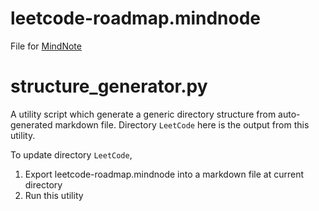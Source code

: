 
# leetcode-roadmap.mindnode

File for [MindNote](https://apps.apple.com/us/app/mindnode-mind-map/id1289197285?mt=12)

# structure_generator.py

A utility script which generate a generic directory structure from auto-generated markdown file.
Directory `LeetCode` here is the output from this utility.

To update directory `LeetCode`, 
  1. Export leetcode-roadmap.mindnode into a markdown file at current directory
  2. Run this utility